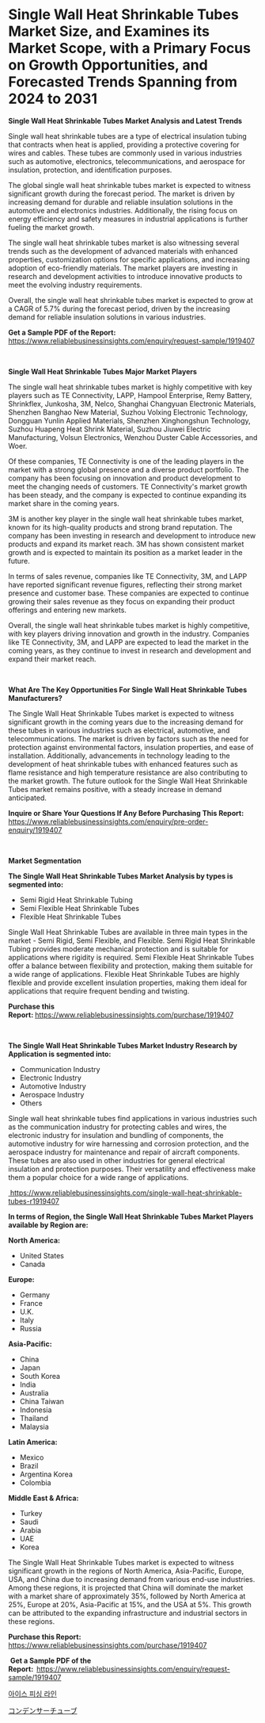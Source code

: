 <p><h1>Single Wall Heat Shrinkable Tubes Market Size, and Examines its Market Scope, with a Primary Focus on Growth Opportunities, and Forecasted Trends Spanning from 2024 to 2031</h1></p><p><strong>Single Wall Heat Shrinkable Tubes Market Analysis and Latest Trends</strong></p>
<p><p>Single wall heat shrinkable tubes are a type of electrical insulation tubing that contracts when heat is applied, providing a protective covering for wires and cables. These tubes are commonly used in various industries such as automotive, electronics, telecommunications, and aerospace for insulation, protection, and identification purposes.</p><p>The global single wall heat shrinkable tubes market is expected to witness significant growth during the forecast period. The market is driven by increasing demand for durable and reliable insulation solutions in the automotive and electronics industries. Additionally, the rising focus on energy efficiency and safety measures in industrial applications is further fueling the market growth.</p><p>The single wall heat shrinkable tubes market is also witnessing several trends such as the development of advanced materials with enhanced properties, customization options for specific applications, and increasing adoption of eco-friendly materials. The market players are investing in research and development activities to introduce innovative products to meet the evolving industry requirements.</p><p>Overall, the single wall heat shrinkable tubes market is expected to grow at a CAGR of 5.7% during the forecast period, driven by the increasing demand for reliable insulation solutions in various industries.</p></p>
<p><strong>Get a Sample PDF of the Report:&nbsp;</strong> <a href="https://www.reliablebusinessinsights.com/enquiry/request-sample/1919407">https://www.reliablebusinessinsights.com/enquiry/request-sample/1919407</a></p>
<p>&nbsp;</p>
<p><strong>Single Wall Heat Shrinkable Tubes Major Market Players</strong></p>
<p><p>The single wall heat shrinkable tubes market is highly competitive with key players such as TE Connectivity, LAPP, Hampool Enterprise, Remy Battery, Shrinkflex, Junkosha, 3M, Nelco, Shanghai Changyuan Electronic Materials, Shenzhen Banghao New Material, Suzhou Volxing Electronic Technology, Dongguan Yunlin Applied Materials, Shenzhen Xinghongshun Technology, Suzhou Huapeng Heat Shrink Material, Suzhou Jiuwei Electric Manufacturing, Volsun Electronics, Wenzhou Duster Cable Accessories, and Woer.</p><p>Of these companies, TE Connectivity is one of the leading players in the market with a strong global presence and a diverse product portfolio. The company has been focusing on innovation and product development to meet the changing needs of customers. TE Connectivity's market growth has been steady, and the company is expected to continue expanding its market share in the coming years.</p><p>3M is another key player in the single wall heat shrinkable tubes market, known for its high-quality products and strong brand reputation. The company has been investing in research and development to introduce new products and expand its market reach. 3M has shown consistent market growth and is expected to maintain its position as a market leader in the future.</p><p>In terms of sales revenue, companies like TE Connectivity, 3M, and LAPP have reported significant revenue figures, reflecting their strong market presence and customer base. These companies are expected to continue growing their sales revenue as they focus on expanding their product offerings and entering new markets.</p><p>Overall, the single wall heat shrinkable tubes market is highly competitive, with key players driving innovation and growth in the industry. Companies like TE Connectivity, 3M, and LAPP are expected to lead the market in the coming years, as they continue to invest in research and development and expand their market reach.</p></p>
<p>&nbsp;</p>
<p><strong>What Are The Key Opportunities For Single Wall Heat Shrinkable Tubes Manufacturers?</strong></p>
<p><p>The Single Wall Heat Shrinkable Tubes market is expected to witness significant growth in the coming years due to the increasing demand for these tubes in various industries such as electrical, automotive, and telecommunications. The market is driven by factors such as the need for protection against environmental factors, insulation properties, and ease of installation. Additionally, advancements in technology leading to the development of heat shrinkable tubes with enhanced features such as flame resistance and high temperature resistance are also contributing to the market growth. The future outlook for the Single Wall Heat Shrinkable Tubes market remains positive, with a steady increase in demand anticipated.</p></p>
<p><strong>Inquire or Share Your Questions If Any Before Purchasing This Report:</strong> <a href="https://www.reliablebusinessinsights.com/enquiry/pre-order-enquiry/1919407">https://www.reliablebusinessinsights.com/enquiry/pre-order-enquiry/1919407</a></p>
<p>&nbsp;</p>
<p><strong>Market Segmentation</strong></p>
<p><strong>The Single Wall Heat Shrinkable Tubes Market Analysis by types is segmented into:</strong></p>
<p><ul><li>Semi Rigid Heat Shrinkable Tubing</li><li>Semi Flexible Heat Shrinkable Tubes</li><li>Flexible Heat Shrinkable Tubes</li></ul></p>
<p><p>Single Wall Heat Shrinkable Tubes are available in three main types in the market - Semi Rigid, Semi Flexible, and Flexible. Semi Rigid Heat Shrinkable Tubing provides moderate mechanical protection and is suitable for applications where rigidity is required. Semi Flexible Heat Shrinkable Tubes offer a balance between flexibility and protection, making them suitable for a wide range of applications. Flexible Heat Shrinkable Tubes are highly flexible and provide excellent insulation properties, making them ideal for applications that require frequent bending and twisting.</p></p>
<p><strong>Purchase this Report:&nbsp;</strong><a href="https://www.reliablebusinessinsights.com/purchase/1919407">https://www.reliablebusinessinsights.com/purchase/1919407</a></p>
<p>&nbsp;</p>
<p><strong>The Single Wall Heat Shrinkable Tubes Market Industry Research by Application is segmented into:</strong></p>
<p><ul><li>Communication Industry</li><li>Electronic Industry</li><li>Automotive Industry</li><li>Aerospace Industry</li><li>Others</li></ul></p>
<p><p>Single wall heat shrinkable tubes find applications in various industries such as the communication industry for protecting cables and wires, the electronic industry for insulation and bundling of components, the automotive industry for wire harnessing and corrosion protection, and the aerospace industry for maintenance and repair of aircraft components. These tubes are also used in other industries for general electrical insulation and protection purposes. Their versatility and effectiveness make them a popular choice for a wide range of applications.</p></p>
<p><a href="https://www.reliablebusinessinsights.com/single-wall-heat-shrinkable-tubes-r1919407">&nbsp;https://www.reliablebusinessinsights.com/single-wall-heat-shrinkable-tubes-r1919407</a></p>
<p><strong>In terms of Region, the Single Wall Heat Shrinkable Tubes Market Players available by Region are:</strong></p>
<p>
    <p> <strong> North America: </strong>
        <ul>
            <li>United States</li>
            <li>Canada</li>
        </ul>
        </p> 
    <p> <strong> Europe: </strong>
        <ul>
            <li>Germany</li>
            <li>France</li>
            <li>U.K.</li>
            <li>Italy</li>
            <li>Russia</li>
        </ul>
        </p> 
    <p> <strong> Asia-Pacific: </strong>
        <ul>
            <li>China</li>
            <li>Japan</li>
            <li>South Korea</li>
            <li>India</li>
            <li>Australia</li>
            <li>China Taiwan</li>
            <li>Indonesia</li>
            <li>Thailand</li>
            <li>Malaysia</li>
        </ul>
        </p> 
    <p> <strong> Latin America: </strong>
        <ul>
            <li>Mexico</li>
            <li>Brazil</li>
            <li>Argentina Korea</li>
            <li>Colombia</li>
        </ul>
        </p> 
    <p> <strong> Middle East & Africa: </strong>
        <ul>
            <li>Turkey</li>
            <li>Saudi</li>
            <li>Arabia</li>
            <li>UAE</li>
            <li>Korea</li>
        </ul>
    </p>
    </p>
<p><p>The Single Wall Heat Shrinkable Tubes market is expected to witness significant growth in the regions of North America, Asia-Pacific, Europe, USA, and China due to increasing demand from various end-use industries. Among these regions, it is projected that China will dominate the market with a market share of approximately 35%, followed by North America at 25%, Europe at 20%, Asia-Pacific at 15%, and the USA at 5%. This growth can be attributed to the expanding infrastructure and industrial sectors in these regions.</p></p>
<p><strong>Purchase this Report: </strong><a href="https://www.reliablebusinessinsights.com/purchase/1919407">https://www.reliablebusinessinsights.com/purchase/1919407</a></p>
<p>&nbsp;<strong>Get a Sample PDF of the Report:&nbsp;&nbsp;</strong><a href="https://www.reliablebusinessinsights.com/enquiry/request-sample/1919407">https://www.reliablebusinessinsights.com/enquiry/request-sample/1919407</a></p>
<p><strong></strong></p>
<p><p><a href="https://github.com/muchswr/Market-Research-Report-List-1/blob/main/44475649572.md">아이스 피싱 라인</a></p><p><a href="https://github.com/nxboeu02965442/Market-Research-Report-List-3/blob/main/34534665325.md">コンデンサーチューブ</a></p></p>